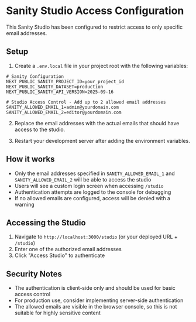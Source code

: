 # Sanity Studio Access Configuration

This Sanity Studio has been configured to restrict access to only specific email addresses.

## Setup

1. Create a `.env.local` file in your project root with the following variables:

```env
# Sanity Configuration
NEXT_PUBLIC_SANITY_PROJECT_ID=your_project_id
NEXT_PUBLIC_SANITY_DATASET=production
NEXT_PUBLIC_SANITY_API_VERSION=2025-09-16

# Studio Access Control - Add up to 2 allowed email addresses
SANITY_ALLOWED_EMAIL_1=admin@yourdomain.com
SANITY_ALLOWED_EMAIL_2=editor@yourdomain.com
```

2. Replace the email addresses with the actual emails that should have access to the studio.

3. Restart your development server after adding the environment variables.

## How it works

- Only the email addresses specified in `SANITY_ALLOWED_EMAIL_1` and `SANITY_ALLOWED_EMAIL_2` will be able to access the studio
- Users will see a custom login screen when accessing `/studio`
- Authentication attempts are logged to the console for debugging
- If no allowed emails are configured, access will be denied with a warning

## Accessing the Studio

1. Navigate to `http://localhost:3000/studio` (or your deployed URL + `/studio`)
2. Enter one of the authorized email addresses
3. Click "Access Studio" to authenticate

## Security Notes

- The authentication is client-side only and should be used for basic access control
- For production use, consider implementing server-side authentication
- The allowed emails are visible in the browser console, so this is not suitable for highly sensitive content
